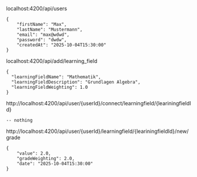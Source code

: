 localhost:4200/api/users

```http
{
    "firstName": "Max",
    "lastName": "Mustermann",
    "email": "max@wdwd",
    "password": "dwdw",
    "createdAt": "2025-10-04T15:30:00"
}
```

localhost:4200/api/add/learning_field

```http
{
  "learningFieldName": "Mathematik",
  "learningFieldDescription": "Grundlagen Algebra",
  "learningFieldWeighting": 1.0
}
```

http://localhost:4200/api/user/{userId}/connect/learningfield/{leariningfieldId}

```http
-- nothing
````

http://localhost:4200/api/user/{userId}/learningfield/{leariningfieldId}/new/grade

```http
{
    "value": 2.0,
    "gradeWeighting": 2.0,
    "date": "2025-10-04T15:30:00"
}
```